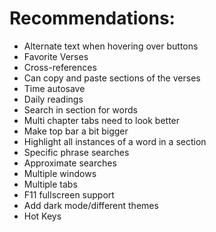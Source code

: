 # Recommendations:
- Alternate text when hovering over buttons
- Favorite Verses
- Cross-references
- Can copy and paste sections of the verses
- Time autosave
- Daily readings
- Search in section for words
- Multi chapter tabs need to look better
- Make top bar a bit bigger
- Highlight all instances of a word in a section
- Specific phrase searches
- Approximate searches
- Multiple windows
- Multiple tabs
- F11 fullscreen support
- Add dark mode/different themes
- Hot Keys